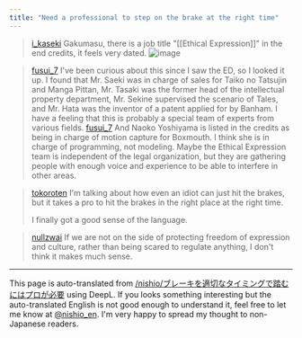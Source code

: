 ```yaml
---
title: "Need a professional to step on the brake at the right time"
---
```


> [i_kaseki](https://x.com/i_kaseki/status/1802009546959041015) Gakumasu, there is a job title "[[Ethical Expression]]" in the end credits, it feels very dated.
>  ![image](https://pbs.twimg.com/media/GQIGIhpbMAAMq62?format=jpg&name=large#.png)

> [fusui_7](https://x.com/fusui_7/status/1802009546959041015) I've been curious about this since I saw the ED, so I looked it up. I found that Mr. Saeki was in charge of sales for Taiko no Tatsujin and Manga Pittan, Mr. Tasaki was the former head of the intellectual property department, Mr. Sekine supervised the scenario of Tales, and Mr. Hata was the inventor of a patent applied for by Banham. I have a feeling that this is probably a special team of experts from various fields.
> [fusui_7](https://x.com/fusui_7/status/1802350105963720745) And Naoko Yoshiyama is listed in the credits as being in charge of motion capture for Boxmouth. I think she is in charge of programming, not modeling. Maybe the Ethical Expression team is independent of the legal organization, but they are gathering people with enough voice and experience to be able to interfere in other areas.

> [tokoroten](https://x.com/tokoroten/status/1802691303307977197) I'm talking about how even an idiot can just hit the brakes, but it takes a pro to hit the brakes in the right place at the right time.
>
>  I finally got a good sense of the language.

> [nullzwai](https://x.com/nullzwai/status/1802697643904377285) If we are not on the side of protecting freedom of expression and culture, rather than being scared to regulate anything, I don't think it makes much sense.

---
This page is auto-translated from [/nishio/ブレーキを適切なタイミングで踏むにはプロが必要](https://scrapbox.io/nishio/ブレーキを適切なタイミングで踏むにはプロが必要) using DeepL. If you looks something interesting but the auto-translated English is not good enough to understand it, feel free to let me know at [@nishio_en](https://twitter.com/nishio_en). I'm very happy to spread my thought to non-Japanese readers.